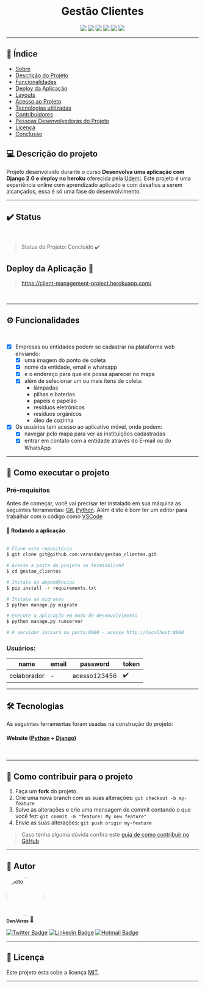 <h1 align="center"> Gestão Clientes </h1>

<p align="center">
  <img src="https://img.shields.io/static/v1?label=django&message=framework&color=blue&style=for-the-badge&logo=DJANGO"/>
  <img src="https://img.shields.io/static/v1?label=Heroku&message=deploy&color=blue&style=for-the-badge&logo=heroku"/>
  <img src="http://img.shields.io/static/v1?label=License&message=MIT&color=green&style=for-the-badge"/>
  <img src="http://img.shields.io/static/v1?label=Python&message=3.10.5&color=blue&style=for-the-badge&logo=Python"/>
  <img src="http://img.shields.io/static/v1?label=TESTES&message=%3E100&color=GREEN&style=for-the-badge"/>
   <img src="http://img.shields.io/static/v1?label=STATUS&message=EM%20DESENVOLVIMENTO&color=RED&style=for-the-badge"/>
</p>

---

## :small_blue_diamond: Índice 

* [Sobre](#-sobre-o-projeto)
* [Descrição do Projeto](#descrição-do-Projeto)
* [Funcionalidades](#-funcionalidades)
* [Deploy da Aplicação](#deploy-da-aplicação-dash)
* [Layouts](#-layout)
* [Acesso ao Projeto](#acesso-ao-projeto)
* [Tecnologias utilizadas](#tecnologias-utilizadas)
* [Contribuidores](#pessoas-contribuidoras)
* [Pessoas Desenvolvedoras do Projeto](#pessoas-desenvolvedoras)
* [Licença](#licença)
* [Conclusão](#conclusão)


## 💻 Descrição do projeto

Projeto desenvolvido durante o curso **Desenvolva uma aplicação com Django 2.0 e deploy no heroku** oferecida pela [Udemi](https://www.udemy.com/course/django-20-heroku/).
Este projeto é uma experiência online com aprendizado aplicado e com desafios a serem alcançados, essa é só uma fase do desenvolvimento.

---
## :heavy_check_mark: Status
<br>

> Status do Projeto: Concluido :heavy_check_mark:


## Deploy da Aplicação :dash:

> https://client-management-project.herokuapp.com/

<br>

---

## ⚙️ Funcionalidades

<br>

- [x] Empresas ou entidades podem se cadastrar na plataforma web enviando:
  - [x] uma imagem do ponto de coleta
  - [x] nome da entidade, email e whatsapp
  - [x] e o endereço para que ele possa aparecer no mapa
  - [x] além de selecionar um ou mais ítens de coleta: 
    - lâmpadas
    - pilhas e baterias
    - papéis e papelão
    - resíduos eletrônicos
    - resíduos orgânicos
    - óleo de cozinha

- [x] Os usuários tem acesso ao aplicativo móvel, onde podem:
  - [x] navegar pelo mapa para ver as instituições cadastradas
  - [x] entrar em contato com a entidade através do E-mail ou do WhatsApp

---

## 🚀 Como executar o projeto

### Pré-requisitos

Antes de começar, você vai precisar ter instalado em sua máquina as seguintes ferramentas:
[Git](https://git-scm.com), [Python](https://www.python.org/). 
Além disto é bom ter um editor para trabalhar com o código como [VSCode](https://code.visualstudio.com/)

#### 🎲 Rodando a aplicação
```bash

# Clone este repositório
$ git clone git@github.com:verasdan/gestao_clientes.git

# Acesse a pasta do projeto no terminal/cmd
$ cd gestao_clientes

# Instale as dependências
$ pip install -r requirements.txt

# Instale as migrates
$ python manage.py migrate

# Execute a aplicação em modo de desenvolvimento
$ python manage.py runserver

# O servidor inciará na porta:8000 - acesse http://localhost:8000 

```

### Usuários: 

| name  | email | password | token |
| -------- |-------- |-------- |-------- |
| colaborador | - |acesso123456|:heavy_check_mark:|

---

## 🛠 Tecnologias

As seguintes ferramentas foram usadas na construção do projeto:

#### **Website**  ([Python](https://www.python.org/)  +  [Django](https://www.djangoproject.com/))


<br>


---

## 💪 Como contribuir para o projeto

1. Faça um **fork** do projeto.
2. Crie uma nova branch com as suas alterações: `git checkout -b my-feature`
3. Salve as alterações e crie uma mensagem de commit contando o que você fez: `git commit -m "feature: My new feature"`
4. Envie as suas alterações: `git push origin my-feature`
> Caso tenha alguma dúvida confira este [guia de como contribuir no GitHub](./CONTRIBUTING.md)

---

## 🦸 Autor

<a href="https://github.com/verasdan">
 <img style="border-radius: 50%;" src="https://media.discordapp.net/attachments/891798888594436199/980284436954357780/perfil_dan.jpg?width=406&height=406" width="100px;" alt="foto"/>
 <br />
 <sub><b>Dan Veras</b></sub></a> <a href="https://github.com/verasdan" title="">🚀</a>
 <br />

  [![Twitter Badge](https://img.shields.io/badge/-@veras_dan-1ca0f1?style=flat-square&labelColor=1ca0f1&logo=twitter&logoColor=white&link=https://twitter.com/veras_dan)](https://twitter.com/veras_dan) [![Linkedin Badge](https://img.shields.io/badge/-Danilo_Veras-blue?style=flat-square&logo=Linkedin&logoColor=white&link=https://www.linkedin.com/in/verasdanilo/)](https://www.linkedin.com/in/verasdanilo/) 
  [![Hotmail Badge](https://img.shields.io/badge/-veras_dan@hotmail.com-0078D4?style=flat-square&logo=microsoft-outlook&logoColor=white&link=mailto:veras_dan@hotmail.com)](mailto:veras_dan@hotmail.com)

---

## 📝 Licença

Este projeto esta sobe a licença [MIT](./LICENSE).

---


